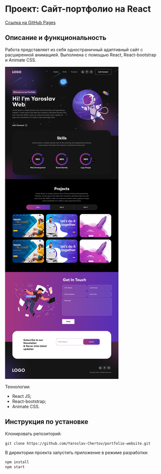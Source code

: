 # Проект: Сайт-портфолио на React

[Ссылка на GitHub Pages](https://yaroslav-chertov.github.io/mesto-react/)

## Описание и функциональность

Работа представляет из себя одностраничный адаптивный сайт с расширенной анимацией. Выполнена с помощью React, React-bootstrap и Animate CSS.

![](./src/assets/img/Screenshot_readme.png)

Технологии:

* React JS;
* React-bootstrap;
* Animate CSS.

## Инструкция по установке

Клонировать репозиторий:

`
git clone https://github.com/Yaroslav-Chertov/portfolio-website.git
`

В директории проекта запустить приложение в режиме разработки:

```
npm install
npm start
```